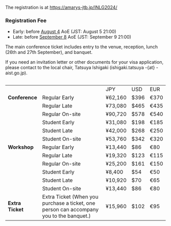 The registration is at https://amarys-jtb.jp/INLG2024/

### Registration Fee

- Early: before <u>August 4</u> AoE (JST: August 5 21:00)
- Late: before <u>September 8</u> AoE (JST: September 9 21:00)

The main conference ticket includes entry to the venue, reception, lunch (26th and 27th September), and banquet.

If you need an invitation letter or other documents for your visa application, please contact to the local chair, Tatsuya Ishigaki (ishigaki.tatsuya -{at} -aist.go.jp).

<div style="width: 100%; overflow: scroll;">
  <table>
    <tbody>
      <tr>
        <td></td>
        <td></td>
        <td>JPY</td>
        <td>USD</td>
        <td>EUR</td>
      </tr>
      <tr>
        <td><b>Conference</b></td>
        <td>Regular Early</td>
        <td>¥62,160</td>
        <td>$396</td>
        <td>€370</td>
      </tr>
      <tr>
        <td></td>
        <td>Regular Late</td>
        <td>¥73,080</td>
        <td>$465</td>
        <td>€435</td>
      </tr>
      <tr>
        <td></td>
        <td>Regular On-site</td>
        <td>¥90,720</td>
        <td>$578</td>
        <td>€540</td>
      </tr>
      <tr>
        <td></td>
        <td>Student Early</td>
        <td>¥31,080</td>
        <td>$198</td>
        <td>€185</td>
      </tr>
      <tr>
        <td></td>
        <td>Student Late</td>
        <td>¥42,000</td>
        <td>$268</td>
        <td>€250</td>
      </tr>
      <tr>
        <td></td>
        <td>Student On-site</td>
        <td>¥53,760</td>
        <td>$342</td>
        <td>€320</td>
      </tr>
      <tr>
        <td><b>Workshop</b></td>
        <td>Regular Early</td>
        <td>¥13,440</td>
        <td>$86</td>
        <td>€80</td>
      </tr>
      <tr>
        <td></td>
        <td>Regular Late</td>
        <td>¥19,320</td>
        <td>$123</td>
        <td>€115</td>
      </tr>
      <tr>
        <td></td>
        <td>Regular On-site</td>
        <td>¥25,200</td>
        <td>$161</td>
        <td>€150</td>
      </tr>
      <tr>
        <td></td>
        <td>Student Early</td>
        <td>¥8,400</td>
        <td>$54</td>
        <td>€50</td>
      </tr>
      <tr>
        <td></td>
        <td>Student Late</td>
        <td>¥10,920</td>
        <td>$70</td>
        <td>€65</td>
      </tr>
      <tr>
        <td></td>
        <td>Student On-site</td>
        <td>¥13,440</td>
        <td>$86</td>
        <td>€80</td>
      </tr>
      <tr>
        <td><b>Extra Ticket</b></td>
        <td>Extra Ticket (When you purchase a ticket, one person can accompany you to the banquet.)</td>
        <td>¥15,960</td>
        <td>$102</td>
        <td>€95</td>
      </tr>
    </tbody>
  </table>
</div>
